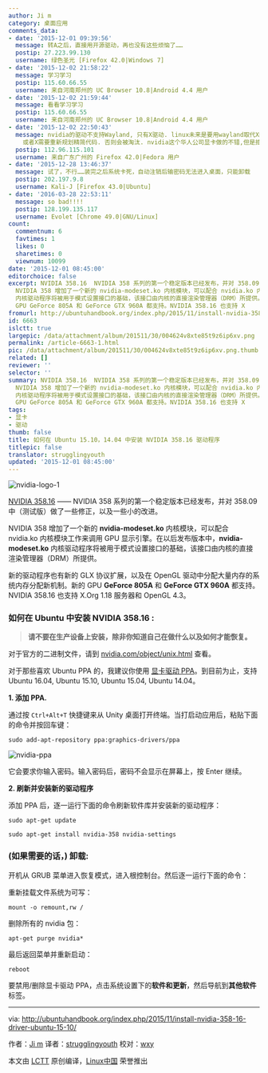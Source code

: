 ```yaml
---
author: Ji m
category: 桌面应用
comments_data:
- date: '2015-12-01 09:39:56'
  message: 转A之后，直接用开源驱动，再也没有这些烦恼了……
  postip: 27.223.99.130
  username: 绿色圣光 [Firefox 42.0|Windows 7]
- date: '2015-12-02 21:58:22'
  message: 学习学习
  postip: 115.60.66.55
  username: 来自河南郑州的 UC Browser 10.8|Android 4.4 用户
- date: '2015-12-02 21:59:44'
  message: 看看学习学习
  postip: 115.60.66.55
  username: 来自河南郑州的 UC Browser 10.8|Android 4.4 用户
- date: '2015-12-02 22:50:43'
  message: nvidia的驱动不支持Wayland, 只有X驱动. linux未来是要用wayland取代X的. X的代码很老旧, 现在液晶显示, 那些老旧代码过时,导致显示速度.
    或者X需要重新规划精简代码. 否则会被淘汰. nvidia这个华人公司显卡做的不错,但是拒绝驱动. 被linus sniffed! 三大显卡中只有intel开源驱动最好,但集成显卡性能很差.
  postip: 112.96.115.101
  username: 来自广东广州的 Firefox 42.0|Fedora 用户
- date: '2015-12-28 13:46:37'
  message: 试了，不行……装完之后系统卡死，自动注销后输密码无法进入桌面，只能卸载
  postip: 202.197.9.8
  username: Kali-J [Firefox 43.0|Ubuntu]
- date: '2016-03-28 22:53:11'
  message: so bad!!!!
  postip: 128.199.135.117
  username: Evolet [Chrome 49.0|GNU/Linux]
count:
  commentnum: 6
  favtimes: 1
  likes: 0
  sharetimes: 0
  viewnum: 10099
date: '2015-12-01 08:45:00'
editorchoice: false
excerpt: NVIDIA 358.16  NVIDIA 358 系列的第一个稳定版本已经发布，并对 358.09 中（测试版）做了一些修正，以及一些小的改进。
  NVIDIA 358 增加了一个新的 nvidia-modeset.ko 内核模块，可以配合 nvidia.ko 内核模块工作来调用 GPU 显示引擎。在以后发布版本中，nvidia-modeset.ko
  内核驱动程序将被用于模式设置接口的基础，该接口由内核的直接渲染管理器（DRM）所提供。 新的驱动程序也有新的 GLX 协议扩展，以及在 OpenGL 驱动中分配大量内存的系统内存分配新机制。新的
  GPU GeForce 805A 和 GeForce GTX 960A 都支持。NVIDIA 358.16 也支持 X
fromurl: http://ubuntuhandbook.org/index.php/2015/11/install-nvidia-358-16-driver-ubuntu-15-10/
id: 6663
islctt: true
largepic: /data/attachment/album/201511/30/004624v8xte85t9z6ip6xv.png
permalink: /article-6663-1.html
pic: /data/attachment/album/201511/30/004624v8xte85t9z6ip6xv.png.thumb.jpg
related: []
reviewer: ''
selector: ''
summary: NVIDIA 358.16  NVIDIA 358 系列的第一个稳定版本已经发布，并对 358.09 中（测试版）做了一些修正，以及一些小的改进。
  NVIDIA 358 增加了一个新的 nvidia-modeset.ko 内核模块，可以配合 nvidia.ko 内核模块工作来调用 GPU 显示引擎。在以后发布版本中，nvidia-modeset.ko
  内核驱动程序将被用于模式设置接口的基础，该接口由内核的直接渲染管理器（DRM）所提供。 新的驱动程序也有新的 GLX 协议扩展，以及在 OpenGL 驱动中分配大量内存的系统内存分配新机制。新的
  GPU GeForce 805A 和 GeForce GTX 960A 都支持。NVIDIA 358.16 也支持 X
tags:
- 显卡
- 驱动
thumb: false
title: 如何在 Ubuntu 15.10，14.04 中安装 NVIDIA 358.16 驱动程序
titlepic: false
translator: strugglingyouth
updated: '2015-12-01 08:45:00'
---
```


![nvidia-logo-1](/data/attachment/album/201511/30/004624v8xte85t9z6ip6xv.png)


[NVIDIA 358.16](http://www.nvidia.com/Download/driverResults.aspx/95921/en-us) —— NVIDIA 358 系列的第一个稳定版本已经发布，并对 358.09 中（测试版）做了一些修正，以及一些小的改进。


NVIDIA 358 增加了一个新的 **nvidia-modeset.ko** 内核模块，可以配合 nvidia.ko 内核模块工作来调用 GPU 显示引擎。在以后发布版本中，**nvidia-modeset.ko** 内核驱动程序将被用于模式设置接口的基础，该接口由内核的直接渲染管理器（DRM）所提供。


新的驱动程序也有新的 GLX 协议扩展，以及在 OpenGL 驱动中分配大量内存的系统内存分配新机制。新的 GPU **GeForce 805A** 和 **GeForce GTX 960A** 都支持。NVIDIA 358.16 也支持 X.Org 1.18 服务器和 OpenGL 4.3。


### 如何在 Ubuntu 中安装 NVIDIA 358.16 :



> 
> **请不要在生产设备上安装，除非你知道自己在做什么以及如何才能恢复。**
> 
> 
> 


对于官方的二进制文件，请到 [nvidia.com/object/unix.html](http://www.nvidia.com/Download/driverResults.aspx/95921/en-us) 查看。


对于那些喜欢 Ubuntu PPA 的，我建议你使用 [显卡驱动 PPA](http://www.nvidia.com/object/unix.html)。到目前为止，支持 Ubuntu 16.04, Ubuntu 15.10, Ubuntu 15.04, Ubuntu 14.04。


**1. 添加 PPA.**


通过按 `Ctrl+Alt+T` 快捷键来从 Unity 桌面打开终端。当打启动应用后，粘贴下面的命令并按回车键：



```
sudo add-apt-repository ppa:graphics-drivers/ppa

```

![nvidia-ppa](/data/attachment/album/201511/30/004624puus08uz09f79uuf.jpg)


它会要求你输入密码。输入密码后，密码不会显示在屏幕上，按 Enter 继续。


**2. 刷新并安装新的驱动程序**


添加 PPA 后，逐一运行下面的命令刷新软件库并安装新的驱动程序：



```
sudo apt-get update

sudo apt-get install nvidia-358 nvidia-settings

```

### (如果需要的话，) 卸载:


开机从 GRUB 菜单进入恢复模式，进入根控制台。然后逐一运行下面的命令：


重新挂载文件系统为可写：



```
mount -o remount,rw /

```

删除所有的 nvidia 包：



```
apt-get purge nvidia*

```

最后返回菜单并重新启动：



```
reboot

```

要禁用/删除显卡驱动 PPA，点击系统设置下的**软件和更新**，然后导航到**其他软件**标签。




---


via: <http://ubuntuhandbook.org/index.php/2015/11/install-nvidia-358-16-driver-ubuntu-15-10/>


作者：[Ji m](http://ubuntuhandbook.org/index.php/about/) 译者：[strugglingyouth](https://github.com/strugglingyouth) 校对：[wxy](https://github.com/wxy)


本文由 [LCTT](https://github.com/LCTT/TranslateProject) 原创编译，[Linux中国](https://linux.cn/) 荣誉推出